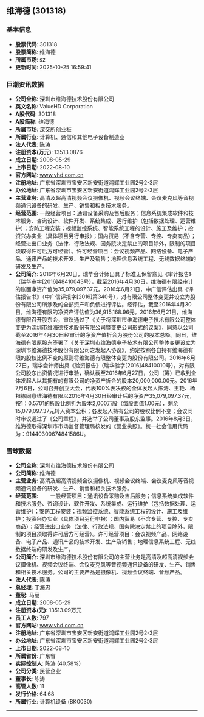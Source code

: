 ## 维海德 (301318)

### 基本信息

- **股票代码**: 301318
- **股票简称**: 维海德
- **所属市场**: sz
- **更新时间**: 2025-10-25 16:59:41

### 巨潮资讯数据

- **公司全称**: 深圳市维海德技术股份有限公司
- **英文名称**: ValueHD Corporation
- **A股代码**: 301318
- **A股简称**: 维海德
- **所属市场**: 深交所创业板
- **所属行业**: 计算机、通信和其他电子设备制造业
- **法人代表**: 陈涛
- **注册资本(万元)**: 13513.0876
- **成立日期**: 2008-05-29
- **上市日期**: 2022-08-10
- **官方网站**: www.vhd.com.cn
- **注册地址**: 广东省深圳市宝安区新安街道鸿辉工业园2号2-3层
- **办公地址**: 广东省深圳市宝安区新安街道鸿辉工业园2号2-3层
- **主营业务**: 高清及超高清视频会议摄像机、视频会议终端、会议麦克风等音视频通讯设备的研发、生产、销售和相关技术服务。
- **经营范围**: 一般经营项目：通讯设备采购及售后服务；信息系统集成软件和技术服务、咨询设计、软件开发、系统集成、运行维护（包括数据处理、运营维护）；安防工程安装；视频监控系统、智能系统工程的设计、施工及维护；投资兴办实业（具体项目另行申报）；国内贸易（不含专营、专控、专卖商品）；经营进出口业务（法律、行政法规、国务院决定禁止的项目除外，限制的项目须取得许可后方可经营）。许可经营项目：会议视频产品、网络设备、电子产品、通讯产品的技术开发、生产及销售；地理信息系统工程、无线数据终端的研发及生产。
- **公司简介**: 2016年6月20日，瑞华会计师出具了标准无保留意见《审计报告》（瑞华审字[2016]48410043号），截至2016年4月30日，维海德有限经审计的账面净资产值为35,079,097.37元。2016年6月21日，中广信评估出具《评估报告书》（中广信评报字[2016]第340号），对有限公司整体变更并设立为股份有限公司所涉及的全部资产和负债进行评估。经评估，截至2016年4月30日，维海德有限的净资产评估值为36,915,168.96元。2016年6月21日，维海德有限召开股东会，审议通过了《关于将深圳市维海德电子技术有限公司整体变更为深圳市维海德技术股份有限公司暨变更公司形式的议案》，同意以公司截至2016年4月30日经审计的净资产值折合为股份公司的股本总额。同日，维海德有限原股东签署了《关于深圳市维海德电子技术有限公司整体变更设立为深圳市维海德技术股份有限公司之发起人协议》，约定按照各自持有维海德有限的股权比例不变的原则将维海德有限整体变更为股份有限公司。2016年6月27日，瑞华会计师出具《验资报告》（瑞华验字[2016]48410010号），对有限公司股东出资情况进行审验，确认截至2016年6月27日，公司（筹）已收到全体发起人以其拥有的有限公司的净资产折合的股本20,000,000.00元。2016年7月6日，公司召开创立大会，代表100%表决权的全体发起人陈涛、王艳、杨祖栋同意维海德有限以2016年4月30日经审计后的净资产35,079,097.37元，按1：0.5701的折股比例折为股本2,000万股（每股面值1.00元），剩余15,079,097.37元转入资本公积；各发起人持有公司的股权比例不变；会议同时审议通过了《公司章程》，并选举了公司董事及股东监事。2016年8月3日，维海德取得深圳市市场监督管理局核发的《营业执照》。统一社会信用代码为：91440300674841586U。

### 雪球数据

- **公司全称**: 深圳市维海德技术股份有限公司
- **公司简称**: 维海德
- **主营业务**: 高清及超高清视频会议摄像机、视频会议终端、会议麦克风等音视频通讯设备的研发、生产、销售和相关技术服务。
- **经营范围**: 　　一般经营项目：通讯设备采购及售后服务；信息系统集成软件和技术服务、咨询设计、软件开发、系统集成、运行维护（包括数据处理、运营维护）；安防工程安装；视频监控系统、智能系统工程的设计、施工及维护；投资兴办实业（具体项目另行申报）；国内贸易（不含专营、专控、专卖商品）；经营进出口业务（法律、行政法规、国务院决定禁止的项目除外，限制的项目须取得许可后方可经营）。许可经营项目：会议视频产品、网络设备、电子产品、通讯产品的技术开发、生产及销售；地理信息系统工程、无线数据终端的研发及生产。
- **公司简介**: 深圳市维海德技术股份有限公司的主营业务是高清及超高清视频会议摄像机、视频会议终端、会议麦克风等音视频通讯设备的研发、生产、销售和相关技术服务。公司的主要产品是摄像机、视频会议终端、音频产品。
- **法人代表**: 陈涛
- **总经理**: 丁海忠
- **董秘**: 马丽
- **成立日期**: 2008-05-29
- **注册资本(元)**: 13513.09万元
- **员工人数**: 797
- **官方网站**: www.vhd.com.cn
- **注册地址**: 广东省深圳市宝安区新安街道鸿辉工业园2号2-3层
- **办公地址**: 广东省深圳市宝安区新安街道鸿辉工业园2号2-3层
- **上市日期**: 2022-08-10
- **所属省份**: 广东省
- **实际控制人**: 陈涛 (40.58%)
- **公司分类**: 民营企业
- **董事长**: 陈涛
- **高管人数**: 11
- **发行价格**: 64.68
- **所属行业**: 计算机设备 (BK0030)

---